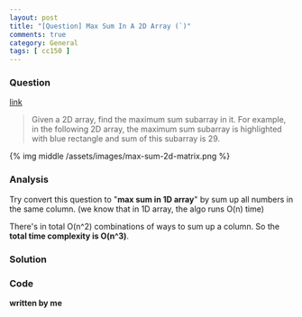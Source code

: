 ```yaml
---
layout: post
title: "[Question] Max Sum In A 2D Array (`)"
comments: true
category: General
tags: [ cc150 ]
---
```


### Question 

[link](http://tech-queries.blogspot.sg/2010/05/find-max-sum-in-2d-array.html)

> Given a 2D array, find the maximum sum subarray in it. For example, in the following 2D array, the maximum sum subarray is highlighted with blue rectangle and sum of this subarray is 29.

{% img middle /assets/images/max-sum-2d-matrix.png %}

### Analysis

Try convert this question to "__max sum in 1D array__" by sum up all numbers in the same column. (we know that in 1D array, the algo runs O(n) time)

There's in total O(n^2) combinations of ways to sum up a column. So the __total time complexity is O(n^3)__. 

### Solution



### Code

__written by me__

